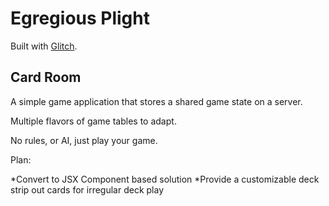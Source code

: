 Egregious Plight
=================

Built with [Glitch](https://glitch.com/about).


Card Room
------------
A simple game application that stores a shared game state on a server. 

Multiple flavors of game tables to adapt. 

No rules, or AI, just play your game.

Plan:

*Convert to JSX Component based solution
*Provide a customizable deck strip out cards for irregular deck play




